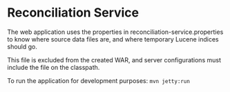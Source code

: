 # Reconciliation Service

The web application uses the properties in reconciliation-service.properties to know
where source data files are, and where temporary Lucene indices should go.

This file is excluded from the created WAR, and server configurations must include
the file on the classpath.

To run the application for development purposes:
	`mvn jetty:run`
